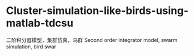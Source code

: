 # Cluster-simulation-like-birds-using-matlab-tdcsu
 二阶积分器模型，集群仿真，鸟群 Second order integrator model, swarm simulation, bird swar

